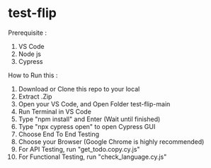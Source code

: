 # test-flip

Prerequisite : 
1. VS Code
2. Node js
3. Cypress


How to Run this : 

1. Download or Clone this repo to your local
2. Extract .Zip
3. Open your VS Code, and Open Folder test-flip-main
4. Run Terminal in VS Code
5. Type "npm install" and Enter (Wait until finished)
6. Type "npx cypress open" to open Cypress GUI
7. Choose End To End Testing
8. Choose your Browser (Google Chrome is highly recommended)
9. For API Testing, run "get_todo.copy.cy.js"
10. For Functional Testing, run "check_language.cy.js"


